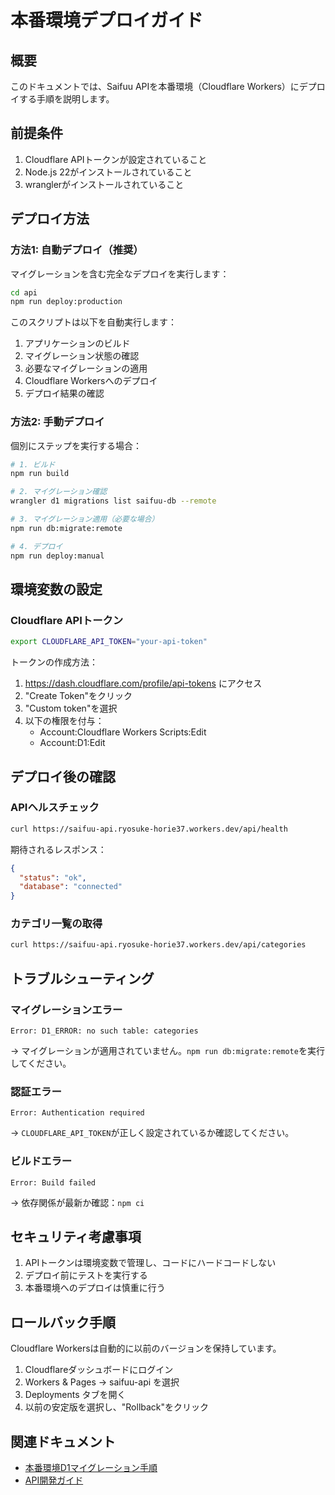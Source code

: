 # 本番環境デプロイガイド

## 概要

このドキュメントでは、Saifuu APIを本番環境（Cloudflare Workers）にデプロイする手順を説明します。

## 前提条件

1. Cloudflare APIトークンが設定されていること
2. Node.js 22がインストールされていること
3. wranglerがインストールされていること

## デプロイ方法

### 方法1: 自動デプロイ（推奨）

マイグレーションを含む完全なデプロイを実行します：

```bash
cd api
npm run deploy:production
```

このスクリプトは以下を自動実行します：
1. アプリケーションのビルド
2. マイグレーション状態の確認
3. 必要なマイグレーションの適用
4. Cloudflare Workersへのデプロイ
5. デプロイ結果の確認

### 方法2: 手動デプロイ

個別にステップを実行する場合：

```bash
# 1. ビルド
npm run build

# 2. マイグレーション確認
wrangler d1 migrations list saifuu-db --remote

# 3. マイグレーション適用（必要な場合）
npm run db:migrate:remote

# 4. デプロイ
npm run deploy:manual
```

## 環境変数の設定

### Cloudflare APIトークン

```bash
export CLOUDFLARE_API_TOKEN="your-api-token"
```

トークンの作成方法：
1. https://dash.cloudflare.com/profile/api-tokens にアクセス
2. "Create Token"をクリック
3. "Custom token"を選択
4. 以下の権限を付与：
   - Account:Cloudflare Workers Scripts:Edit
   - Account:D1:Edit

## デプロイ後の確認

### APIヘルスチェック

```bash
curl https://saifuu-api.ryosuke-horie37.workers.dev/api/health
```

期待されるレスポンス：
```json
{
  "status": "ok",
  "database": "connected"
}
```

### カテゴリ一覧の取得

```bash
curl https://saifuu-api.ryosuke-horie37.workers.dev/api/categories
```

## トラブルシューティング

### マイグレーションエラー

```
Error: D1_ERROR: no such table: categories
```

→ マイグレーションが適用されていません。`npm run db:migrate:remote`を実行してください。

### 認証エラー

```
Error: Authentication required
```

→ `CLOUDFLARE_API_TOKEN`が正しく設定されているか確認してください。

### ビルドエラー

```
Error: Build failed
```

→ 依存関係が最新か確認：`npm ci`

## セキュリティ考慮事項

1. APIトークンは環境変数で管理し、コードにハードコードしない
2. デプロイ前にテストを実行する
3. 本番環境へのデプロイは慎重に行う

## ロールバック手順

Cloudflare Workersは自動的に以前のバージョンを保持しています。

1. Cloudflareダッシュボードにログイン
2. Workers & Pages → saifuu-api を選択
3. Deployments タブを開く
4. 以前の安定版を選択し、"Rollback"をクリック

## 関連ドキュメント

- [本番環境D1マイグレーション手順](./本番環境D1マイグレーション手順.md)
- [API開発ガイド](./API開発/README.md)